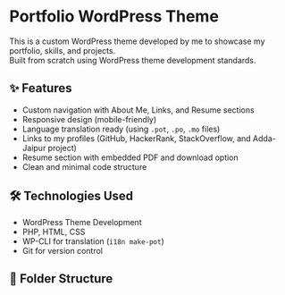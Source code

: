 # Portfolio WordPress Theme

This is a custom WordPress theme developed by me to showcase my portfolio, skills, and projects.  
Built from scratch using WordPress theme development standards.

## ✨ Features
- Custom navigation with About Me, Links, and Resume sections
- Responsive design (mobile-friendly)
- Language translation ready (using `.pot`, `.po`, `.mo` files)
- Links to my profiles (GitHub, HackerRank, StackOverflow, and Adda-Jaipur project)
- Resume section with embedded PDF and download option
- Clean and minimal code structure

## 🛠️ Technologies Used
- WordPress Theme Development
- PHP, HTML, CSS
- WP-CLI for translation (`i18n make-pot`)
- Git for version control

## 📂 Folder Structure
